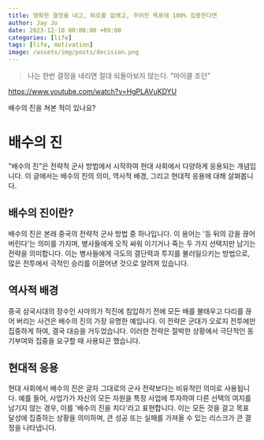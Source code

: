 ```yaml
---
title: 명확한 결정을 내고, 퇴로를 없애고, 주어진 목표에 100% 집중한다면
author: Jay Jo
date: 2023-12-10 00:00:00 +09:00
categories: [life]
tags: [life, motivation]
image: /assets/img/posts/decision.png
---
```


> 나는 한번 결정을 내리면 절대 되돌아보지 않는다.
"마이클 조던"

https://www.youtube.com/watch?v=HgPLAVuKDYU

배수의 진을 쳐본 적이 있나요?

# 배수의 진

"배수의 진"은 전략적 군사 방법에서 시작하여 현대 사회에서 다양하게 응용되는 개념입니다. 이 글에서는 배수의 진의 의미, 역사적 배경, 그리고 현대적 응용에 대해 살펴봅니다.

## 배수의 진이란?

배수의 진은 본래 중국의 전략적 군사 방법 중 하나입니다. 이 용어는 '등 뒤의 강을 끊어 버린다'는 의미를 가지며, 병사들에게 오직 싸워 이기거나 죽는 두 가지 선택지만 남기는 전략을 의미합니다. 이는 병사들에게 극도의 결단력과 투지를 불러일으키는 방법으로, 많은 전투에서 극적인 승리를 이끌어낸 것으로 알려져 있습니다.

## 역사적 배경

중국 삼국시대의 장수인 사마의가 적진에 침입하기 전에 모든 배를 불태우고 다리를 끊어 버리는 사건은 배수의 진의 가장 유명한 예입니다. 이 전략은 군대가 오로지 전투에만 집중하게 하여, 결국 대승을 거두었습니다. 이러한 전략은 절박한 상황에서 극단적인 동기부여와 집중을 요구할 때 사용되곤 했습니다.

## 현대적 응용

현대 사회에서 배수의 진은 글자 그대로의 군사 전략보다는 비유적인 의미로 사용됩니다. 예를 들어, 사업가가 자신의 모든 자원을 특정 사업에 투자하여 다른 선택의 여지를 남기지 않는 경우, 이를 '배수의 진을 치다'라고 표현합니다. 이는 모든 것을 걸고 목표 달성에 집중하는 상황을 의미하며, 큰 성공 또는 실패를 가져올 수 있는 리스크가 큰 결정을 나타냅니다.
